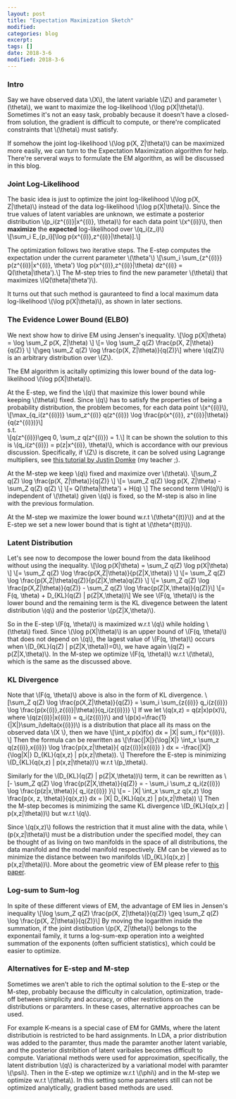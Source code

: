 ```yaml
---
layout: post
title: "Expectation Maximization Sketch"
modified:
categories: blog
excerpt:
tags: []
date: 2018-3-6
modified: 2018-3-6
---
```


### Intro
Say we have observed data \\(X\\), the latent variable \\(Z\\) and parameter \\(\theta\\), we want to maximize the log-likelihood \\(\log p(X\|\theta)\\).  Sometimes it's not an easy task, probably because it doesn't have a closed-from solution, the gradient is difficult to compute, or there're complicated constraints that \\(\theta\\) must satisfy. 

If somehow the joint log-likelihood \\(\log p(X, Z\|\theta)\\) can be maximized more easily, we can turn to the Expectation Maximization algorithm for help. There're serveral ways to formulate the EM algorithm, as will be discussed in this blog.

### Joint Log-Likelihood
The basic idea is just to optimize the joint log-likelihood \\(\log p(X, Z\|\theta)\\) instead of the data log-likelihood \\(\log p(X\|\theta)\\). Since the true values of latent variables are unknown, we estimate a posterior distribution \\(p_i(z^{(i)}|x^{(i)}, \theta)\\) for each data point \\(x^{(i)}\\), then **maximize** the **expected** log-likelihood over \\(q_i(z_i)\\)  
\\[\sum_i E_{p_i}[\log p(x^{(i)},z^{(i)}|\theta)].\\]  

The optimization follows two iterative steps. The E-step computes the expectation under the current parameter \\(\theta'\\)
\\[\sum_i \sum_{z^{(i)}} p(z^{(i)}|x^{(i)}, \theta') \log p(x^{(i)},z^{(i)}|\theta) dz^{(i)} = Q(\theta|\theta').\\]
The M-step tries to find the new parameter \\(\theta\\) that maximizes \\(Q(\theta|\theta')\\).

It turns out that such method is gauranteed to find a local maximum data log-likelihood \\(\log p(X\|\theta)\\), as shown in later sections.

### The Evidence Lower Bound (ELBO)
We next show how to dirive EM using Jensen's inequality.
\\[\log p(X\|\theta) = \log \sum_Z p(X, Z\|\theta) \\]
\\[= \log \sum_Z q(Z) \frac{p(X, Z\|\theta)}{q(Z)} \\]
\\[\geq \sum_Z q(Z) \log \frac{p(X, Z\|\theta)}{q(Z)}\\]
where \\(q(Z)\\) is an arbitrary distribution over \\(Z\\).

The EM algorithm is acitally optimizing this lower bound of the data log-likelihood \\(\log p(X\|\theta)\\). 


At the E-step, we find the \\(q\\) that maximize this lower bound while keeping \\(\theta\\) fixed. Since \\(q\\) has to satisfy the properties of being a probability distribution, the problem becomes, for each data point \\(x^{(i)}\\),
\\[\max_{q_i(z^{(i)})} \sum_z^{(i)} q(z^{(i)}) \log \frac{p(x^{(i)}, z^{(i)}\|\theta)}{q(z^{(i)})}\\]  
s.t.  
\\[q(z^{(i)})\geq 0, \sum_z q(z^{(i)}) = 1.\\]
It can be shown the solution to this is \\(q_i(z^{(i)}) = p(z|x^{(i)}, \theta)\\), which is accordance with our previous discussion. Specifically, if \\(Z\\) is discrete, it can be solved using Lagrange multipliers, see [this tutorial by Justin Domke](https://www.ics.uci.edu/~smyth/courses/cs274/readings/domke_notes_on_EM.pdf) (my teacher ;).

At the M-step we keep \\(q\\) fixed and maximize over \\(\theta\\).
\\[\sum_Z q(Z) \log \frac{p(X, Z\|\theta)}{q(Z)} \\]
\\[= \sum_Z q(Z) \log p(X, Z\|\theta) - \sum_Z q(Z) q(Z) \\]
\\[= Q(\theta|\theta') + H(q) \\]
The second term \\(H(q)\\) is independent of \\(\theta\\) given \\(q\\) is fixed, so the M-step is also in line with the previous formulation.

At the M-step we maximize the lower bound w.r.t \\(\theta^{(t)}\\)) and at the E-step we set a new lower bound that is tight at \\(\theta^{(t)}\\)).

### Latent Distribution
Let's see now to decompose the lower bound from the data likelihood without using the inequality.
\\[\log p(X\|\theta) = \sum_Z q(Z) \log p(X\|\theta) \\]
\\[= \sum_Z q(Z) \log \frac{p(X,Z\|\theta)}{p(Z\|X,\theta)} \\]
\\[= \sum_Z q(Z) \log \frac{p(X,Z\|\theta)q(Z)}{p(Z\|X,\theta)q(Z)} \\]
\\[= \sum_Z q(Z) \log \frac{p(X,Z\|\theta)}{q(Z)} - \sum_Z q(Z) \log \frac{p(Z\|X,\theta)}{q(Z)}\\]
\\[= F(q, \theta) + D_{KL}(q(Z) \| p(Z\|X,\theta))\\]
We see \\(F(q, \theta)\\) is the lower bound and the remaining term is the KL divegence between the latent distribution \\(q\\) and the posterior \\(p(Z\|X,\theta)\\). 

So in the E-step \\(F(q, \theta)\\) is maximized w.r.t \\(q\\) while holding \\(\theta\\) fixed. Since \\(\log p(X\|\theta)\\) is an upper bound of \\(F(q, \theta)\\) that does not depend on \\(q\\), the lagest value of \\(F(q, \theta)\\) occurs when \\(D_{KL}(q(Z) \| p(Z\|X,\theta))=0\\), we have again \\(q(Z) = p(Z\|X,\theta)\\). In the M-step we optimize \\(F(q, \theta)\\) w.r.t \\(\theta\\), which is the same as the discussed above.

### KL Divergence
Note that \\(F(q, \theta)\\) above is also in the form of KL divergence.
\\[\sum_Z q(Z) \log \frac{p(X,Z\|\theta)}{q(Z)} = \sum_i \sum_{z{(i)}} q_i(z{(i)}) \log \frac{p(x{(i)},z{(i)}\|\theta)}{q_i(z{(i)})} \\]
If we let \\(q(x,z) = q(z\|x)p(x)\\), where \\(q(z{(i)}\|x{(i)}) = q_i(z{(i)})\\) and \\(p(x)=\frac{1}{\|X\|}\sum_i\delta(x{(i)})\\) is a distribution that place all its mass on the observed data \\(X \\), then we have
\\[\int_x p(x)f(x) dx = \|X\| sum_i f(x^{(i)}). \\]
Then the formula can be rewritten as 
\\[\frac{\|X\|}{\log\|X\|} \int_x \sum_z q(z{(i)},x{(i)}) \log \frac{p(x,z\|\theta)}{ q(z{(i)}\|x{(i)}) } dx  = -\frac{\|X\|}{\log\|X\|} D_{KL}(q(x,z) \| p(x,z\|\theta)). \\]
Therefore the E-step is minimizing \\(D_{KL}(q(x,z) \| p(x,z\|\theta))\\) w.r.t \\(p_\theta\\).

Similarly for the \\(D_{KL}(q(Z) \| p(Z\|X,\theta))\\) term, it can be rewritten as 
\\[- \sum_Z q(Z) \log \frac{p(Z\|X,\theta)}{q(Z)} = - \sum_i \sum_z q_i(z{(i)}) \log \frac{p(z\|x,\theta)}{ q_i(z{(i)}) }\\]
\\[= - \|X\| \int_x \sum_z q(x,z) \log \frac{p(x, z, \theta)}{q(x,z)} dx = \|X\| D_{KL}(q(x,z) \| p(x,z\|\theta)) \\]
Then the M-step becomes is minimizing the same KL divergence \\(D_{KL}(q(x,z) \| p(x,z\|\theta))\\) but w.r.t \\(q\\). 

Since \\(q(x,z)\\) follows the restriction that it must aline with the data, while \\(p(x,z\|\theta)\\) must be a distribution under the specified model, they can be thought of as living on two manifolds in the space of all distributions, the data manifold and the model manifold respectively. EM can be viewed as to minimize the distance between two manifolds \\(D_{KL}(q(x,z) \| p(x,z\|\theta))\\). More about the geometric view of EM please refer to [this paper](http://mi.eng.cam.ac.uk/~wjb31/PUBS/igmlc.ciss96.pdf).

### Log-sum to Sum-log
In spite of these different views of EM, the advantage of EM lies in Jensen's inequality
\\[\log \sum_Z q(Z) \frac{p(X, Z\|\theta)}{q(Z)} \geq \sum_Z q(Z) \log \frac{p(X, Z\|\theta)}{q(Z)}\\]
By moving the logarithm inside the summation, if the joint distibution \\(p(X, Z\|\theta)\\) belongs to the exponentail family, it turns a log-sum-exp operation into a weighted summation of the exponents (often sufficient statistics), which could be easier to optimize.

### Alternatives for E-step and M-step
Sometimes we aren't able to rich the optimal solution to the E-step or the M-step, probably because the difficulty in calculation, optimization, trade-off between simplicity and accuracy, or other restrictions on the distributions or paramters. In these cases, alternative approaches can be used.

For example K-means is a special case of EM for GMMs, where the latent distributioin is restricted to be hard assignments. In LDA, a prior distribution was added to the paramter, thus made the paramter another latent variable, and the posterior distribition of latent varibales becomes difficult to compute. Variational methods were used for approximation, specifically, the latent distribution \\(q\\) is characterized by a variational model with paramter \\(\psi\\). Then in the E-step we optimize w.r.t \\(\phi\\) and in the M-step we optimize w.r.t \\(\theta\\). In this setting some parameters still can not be optimized analytically, gradient based methods are used.
